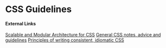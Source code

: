 # CSS Guidelines


#### External Links

[Scalable and Modular Architecture for CSS](http://smacss.com/)
[General CSS notes, advice and guidelines](https://github.com/csswizardry/CSS-Guidelines)
[Principles of writing consistent, idiomatic CSS](https://github.com/necolas/idiomatic-css)
